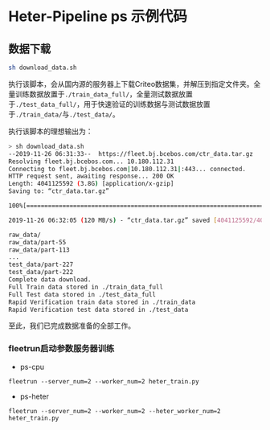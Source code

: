 # Heter-Pipeline ps 示例代码

## 数据下载

```bash
sh download_data.sh
```
执行该脚本，会从国内源的服务器上下载Criteo数据集，并解压到指定文件夹。全量训练数据放置于`./train_data_full/`，全量测试数据放置于`./test_data_full/`，用于快速验证的训练数据与测试数据放置于`./train_data/`与`./test_data/`。

执行该脚本的理想输出为：

```bash
> sh download_data.sh
--2019-11-26 06:31:33--  https://fleet.bj.bcebos.com/ctr_data.tar.gz
Resolving fleet.bj.bcebos.com... 10.180.112.31
Connecting to fleet.bj.bcebos.com|10.180.112.31|:443... connected.
HTTP request sent, awaiting response... 200 OK
Length: 4041125592 (3.8G) [application/x-gzip]
Saving to: “ctr_data.tar.gz”

100%[==================================================================================================================>] 4,041,125,592  120M/s   in 32s

2019-11-26 06:32:05 (120 MB/s) - “ctr_data.tar.gz” saved [4041125592/4041125592]

raw_data/
raw_data/part-55
raw_data/part-113
...
test_data/part-227
test_data/part-222
Complete data download.
Full Train data stored in ./train_data_full
Full Test data stored in ./test_data_full
Rapid Verification train data stored in ./train_data
Rapid Verification test data stored in ./test_data
```
至此，我们已完成数据准备的全部工作。


### fleetrun启动参数服务器训练

- ps-cpu 

```shell
fleetrun --server_num=2 --worker_num=2 heter_train.py
```

- ps-heter

```shell
fleetrun --server_num=2 --worker_num=2 --heter_worker_num=2 heter_train.py
```
